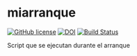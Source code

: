 # miarranque

[![GitHub license](https://sinfallas.files.wordpress.com/2016/02/gpl.png)](https://github.com/xanadu-linux/miarranque/blob/master/LICENSE)
[![DOI](https://zenodo.org/badge/4102/xanadu-linux/miarranque.svg)](https://zenodo.org/badge/latestdoi/4102/xanadu-linux/miarranque)
[![Build Status](https://travis-ci.org/xanadu-linux/miarranque.svg?branch=master)](https://travis-ci.org/xanadu-linux/miarranque)

Script que se ejecutan durante el arranque
